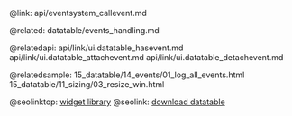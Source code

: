 @link: api/eventsystem_callevent.md

@related:
	datatable/events_handling.md

@relatedapi:
	api/link/ui.datatable_hasevent.md
	api/link/ui.datatable_attachevent.md
	api/link/ui.datatable_detachevent.md

@relatedsample:
	15_datatable/14_events/01_log_all_events.html
	15_datatable/11_sizing/03_resize_win.html

@seolinktop: [widget library](https://webix.com)
@seolink: [download datatable](https://webix.com/widget/datatable/)